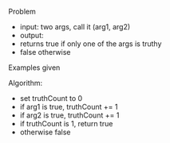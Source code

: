 Problem
- input: two args, call it (arg1, arg2)
- output:
 - returns true if only one of the args is truthy
 - false otherwise

 Examples given

 Algorithm:
 - set truthCount to 0
 - if arg1 is true, truthCount += 1
 - if arg2 is true, truthCount += 1
 - if truthCount is 1, return true
  - otherwise false
